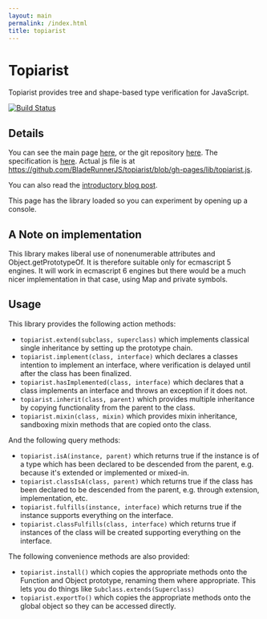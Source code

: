 ```yaml
---
layout: main
permalink: /index.html
title: topiarist
---
```


<script type="text/javascript" src="lib/topiarist.js">
</script>

Topiarist
=======

Topiarist provides tree and shape-based type verification for JavaScript.

[![Build Status](https://travis-ci.org/BladeRunnerJS/topiarist.png)](https://travis-ci.org/BladeRunnerJS/topiarist)

Details
-------

You can see the main page [here](http://BladeRunnerJS.github.io/topiarist/), or the git repository [here](https://github.com/BladeRunnerJS/topiarist).
The specification is [here](https://github.com/BladeRunnerJS/topiarist/tree/gh-pages/spec).
Actual js file is at <https://github.com/BladeRunnerJS/topiarist/blob/gh-pages/lib/topiarist.js>.

You can also read the [introductory blog post](http://bladerunnerjs.org/blog/topiarist/).

This page has the library loaded so you can experiment by opening up a console.


A Note on implementation
------------------------

This library makes liberal use of nonenumerable attributes and Object.getPrototypeOf.
It is therefore suitable only for ecmascript 5 engines.  It will work in ecmascript 6
engines but there would be a much nicer implementation in that case, using Map and
private symbols.


Usage
-----

This library provides the following action methods:

* `topiarist.extend(subclass, superclass)` which implements classical single inheritance by setting up the prototype chain.
* `topiarist.implement(class, interface)` which declares a classes intention to implement an interface, where verification is delayed until after the class has been finalized.
* `topiarist.hasImplemented(class, interface)` which declares that a class implements an interface and throws an exception if it does not.
* `topiarist.inherit(class, parent)` which provides multiple inheritance by copying functionality from the parent to the class.
* `topiarist.mixin(class, mixin)` which provides mixin inheritance, sandboxing mixin methods that are copied onto the class.

And the following query methods:

* `topiarist.isA(instance, parent)` which returns true if the instance is of a type which has been declared to be descended from the parent, e.g. because it's extended or implemented or mixed-in.
* `topiarist.classIsA(class, parent)` which returns true if the class has been declared to be descended from the parent, e.g. through extension, implementation, etc.
* `topiarist.fulfills(instance, interface)` which returns true if the instance supports everything on the interface.
* `topiarist.classFulfills(class, interface)` which returns true if instances of the class will be created supporting everything on the interface.

The following convenience methods are also provided:

* `topiarist.install()` which copies the appropriate methods onto the Function and Object prototype, renaming them where appropriate.  This lets you do things like `Subclass.extends(Superclass)`
* `topiarist.exportTo()` which copies the appropriate methods onto the global object so they can be accessed directly.
